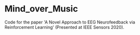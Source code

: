 # Mind_over_Music
Code for the paper 'A Novel Approach to EEG Neurofeedback via Reinforcement Learning' (Presented at IEEE Sensors 2020).
